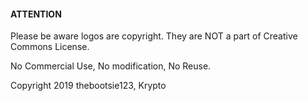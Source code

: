 #### ATTENTION

Please be aware logos are copyright. They are NOT a part of Creative Commons License. 


No Commercial Use, No modification, No Reuse. 

Copyright 2019 thebootsie123, Krypto
